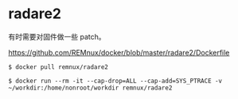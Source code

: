 # radare2

有时需要对固件做一些 patch。

https://github.com/REMnux/docker/blob/master/radare2/Dockerfile

```
$ docker pull remnux/radare2

$ docker run --rm -it --cap-drop=ALL --cap-add=SYS_PTRACE -v ~/workdir:/home/nonroot/workdir remnux/radare2
```
